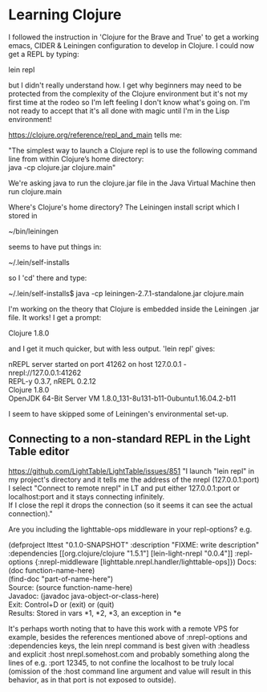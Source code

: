 # Learning Clojure

I followed the instruction in 'Clojure for the Brave and True' to get a working emacs, CIDER & Leiningen configuration to develop in Clojure. I could now get a REPL by typing:

lein repl

but I didn't really understand how. I get why beginners may need to be protected from the complexity 
of the Clojure environment but it's not my first time at the rodeo so I'm left feeling I don't know what's going on. I'm not ready to accept that it's all done with magic until I'm in the Lisp environment!

https://clojure.org/reference/repl_and_main tells me:  

"The simplest way to launch a Clojure repl is to use the following command line from within Clojure’s home directory:  
java -cp clojure.jar clojure.main"

We're asking java to run the clojure.jar file in the Java Virtual Machine then run clojure.main

Where's Clojure's home directory? The Leiningen install script which I stored in

~/bin/leiningen

seems to have put things in:

~/.lein/self-installs

so I 'cd' there and type:  

~/.lein/self-installs$ java -cp leiningen-2.7.1-standalone.jar clojure.main

I'm working on the theory that Clojure is embedded inside the Leiningen .jar file. It works! I get a prompt:

Clojure 1.8.0

and I get it much quicker, but with less output. 'lein repl' gives:

nREPL server started on port 41262 on host 127.0.0.1 - nrepl://127.0.0.1:41262  
REPL-y 0.3.7, nREPL 0.2.12  
Clojure 1.8.0  
OpenJDK 64-Bit Server VM 1.8.0_131-8u131-b11-0ubuntu1.16.04.2-b11
 
I seem to have skipped some of Leiningen's environmental set-up.

## Connecting to a non-standard REPL in the Light Table editor
https://github.com/LightTable/LightTable/issues/851
"I launch "lein repl" in my project's directory and it tells me the address of the nrepl (127.0.0.1:port)  
I select "Connect to remote nrepl" in LT and put either 127.0.0.1:port or localhost:port and it stays connecting infinitely.  
If I close the repl it drops the connection (so it seems it can see the actual connection)."

Are you including the lighttable-ops middleware in your repl-options? e.g.

(defproject lttest "0.1.0-SNAPSHOT"
  :description "FIXME: write description"
  :dependencies [[org.clojure/clojure "1.5.1"]
                 [lein-light-nrepl "0.0.4"]]
  :repl-options {:nrepl-middleware [lighttable.nrepl.handler/lighttable-ops]})
    Docs: (doc function-name-here)  
          (find-doc "part-of-name-here")  
  Source: (source function-name-here)  
 Javadoc: (javadoc java-object-or-class-here)  
    Exit: Control+D or (exit) or (quit)  
 Results: Stored in vars *1, *2, *3, an exception in *e

It's perhaps worth noting that to have this work with a remote VPS for example, besides the references mentioned above of :nrepl-options and :dependencies keys, the lein nrepl command is best given with :headless and explicit :host nrepl.somehost.com and probably something along the lines of e.g. :port 12345, to not confine the localhost to be truly local (omission of the :host command line argument and value will result in this behavior, as in that port is not exposed to outside). 
